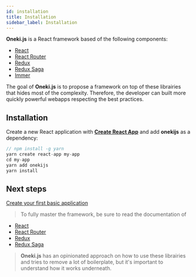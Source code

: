 ```yaml
---
id: installation
title: Installation
sidebar_label: Installation
---
```

**Oneki.js** is a React framework based of the following components: 
* [React](https://reactjs.org/)
* [React Router](https://reacttraining.com/react-router/)
* [Redux](https://redux.js.org/)
* [Redux Saga](https://redux-saga.js.org/) 
* [Immer](https://immerjs.github.io/immer/docs/introduction) 

The goal of **Oneki.js** is to propose a framework on top of these librairies that hides most of the complexity.
Therefore, the developer can built more quickly powerful webapps respecting the best practices.

## Installation

Create a new React application with **[Create React App](https://create-react-app.dev/)** and add **onekijs** as a dependency:
```javascript
// npm install -g yarn
yarn create react-app my-app
cd my-app
yarn add onekijs
yarn install
```

## Next steps
[Create your first basic application](./getting-started/introduction)
> To fully master the framework, be sure to read the documentation of 
* [React](https://reactjs.org/)
* [React Router](https://reacttraining.com/react-router/)
* [Redux](https://redux.js.org/)
* [Redux Saga](https://redux-saga.js.org/) 

> **Oneki.js** has an opinionated approach on how to use these librairies and tries to remove a lot of boilerplate, but it's important to understand how it works underneath.

